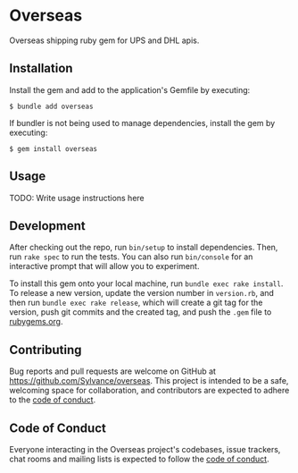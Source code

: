 # Overseas

Overseas shipping ruby gem for UPS and DHL apis.

## Installation

Install the gem and add to the application's Gemfile by executing:

    $ bundle add overseas

If bundler is not being used to manage dependencies, install the gem by executing:

    $ gem install overseas

## Usage

TODO: Write usage instructions here

## Development

After checking out the repo, run `bin/setup` to install dependencies. Then, run `rake spec` to run the tests. You can also run `bin/console` for an interactive prompt that will allow you to experiment.

To install this gem onto your local machine, run `bundle exec rake install`. To release a new version, update the version number in `version.rb`, and then run `bundle exec rake release`, which will create a git tag for the version, push git commits and the created tag, and push the `.gem` file to [rubygems.org](https://rubygems.org).

## Contributing

Bug reports and pull requests are welcome on GitHub at https://github.com/Sylvance/overseas. This project is intended to be a safe, welcoming space for collaboration, and contributors are expected to adhere to the [code of conduct](https://github.com/Sylvance/overseas/blob/main/CODE_OF_CONDUCT.md).

## Code of Conduct

Everyone interacting in the Overseas project's codebases, issue trackers, chat rooms and mailing lists is expected to follow the [code of conduct](https://github.com/Sylvance/overseas/blob/main/CODE_OF_CONDUCT.md).

